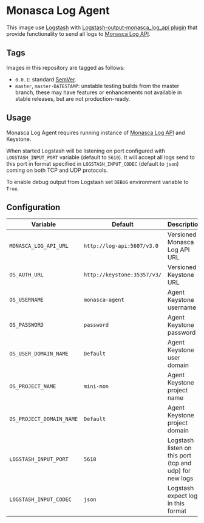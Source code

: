 Monasca Log Agent
=================

This image use [Logstash][1] with [Logstash-output-monasca_log_api plugin][2]
that provide functionality to send all logs to [Monasca Log API][4].

Tags
----

Images in this repository are tagged as follows:

* `0.0.1`: standard [SemVer][3].
* `master`, `master-DATESTAMP`: unstable testing builds from the master branch,
  these may have features or enhancements not available in stable releases,
  but are not production-ready.

Usage
-----

Monasca Log Agent requires running instance of [Monasca Log API][4]
and Keystone.

When started Logstash will be listening on port configured with
`LOGSTASH_INPUT_PORT` variable (default to `5610`). It will accept all logs
send to this port in format specified in `LOGSTASH_INPUT_CODEC` (default
to `json`) coming on both TCP and UDP protocols.

To enable debug output from Logstash set `DEBUG` environment variable
to `True`.

Configuration
-------------

|         Variable         |           Default           |                       Description                       |
|--------------------------|-----------------------------|---------------------------------------------------------|
| `MONASCA_LOG_API_URL`    | `http://log-api:5607/v3.0`  | Versioned Monasca Log API URL                           |
| `OS_AUTH_URL`            | `http://keystone:35357/v3/` | Versioned Keystone URL                                  |
| `OS_USERNAME`            | `monasca-agent`             | Agent Keystone username                                 |
| `OS_PASSWORD`            | `password`                  | Agent Keystone password                                 |
| `OS_USER_DOMAIN_NAME`    | `Default`                   | Agent Keystone user domain                              |
| `OS_PROJECT_NAME`        | `mini-mon`                  | Agent Keystone project name                             |
| `OS_PROJECT_DOMAIN_NAME` | `Default`                   | Agent Keystone project domain                           |
| `LOGSTASH_INPUT_PORT`    | `5610`                      | Logstash listen on this port (tcp and udp) for new logs |
| `LOGSTASH_INPUT_CODEC`   | `json`                      | Logstash expect logs in this format                     |

[1]: https://www.elastic.co/products/logstash
[2]: https://github.com/logstash-plugins/logstash-output-monasca_log_api
[3]: http://semver.org/
[4]: https://github.com/monasca/monasca-docker/tree/master/monasca-log-api
